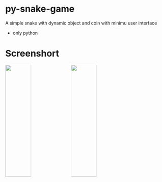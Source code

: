 # py-snake-game
A simple snake with dynamic object and coin with minimu user interface
- only python

# Screenshort

<img src="https://github.com/aravintakshan-AG/py-snake-game/assets/126384523/9abd590a-f613-417a-827d-3498896c3b1f"  width="40%" height="30%">

<img src="https://github.com/aravintakshan-AG/py-snake-game/assets/126384523/0bb73763-ee01-45d6-8f79-1f1750038f14"  width="40%" height="30%">
